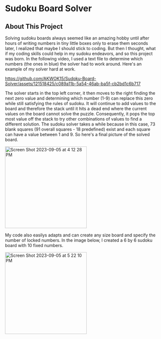 # Sudoku Board Solver
## About This Project
Solving sudoku boards always seemed like an amazing hobby until after hours of writing numbers in tiny little boxes only to erase them seconds later, I realized that maybe I should stick to coding. But then I thought, what if my coding skills could help in my sudoku endeavors, and so this project was born. In the following video, I used a text file to determine which numbers (the ones in blue) the solver had to work around. Here's an example of my solver hard at work.

https://github.com/AKWOK15/Sudoku-Board-Solver/assets/121518425/c089a11b-5a54-46ab-ba5f-cb2bd1c6b717

The solver starts in the top left corner, it then moves to the right finding the next zero value and determining which number (1-9) can replace this zero while still satisfying the rules of sudoku. It will continue to add values to the board and therefore the stack until it hits a dead end where the current values on the board cannot solve the puzzle. Consequently, it pops the top most value off the stack to try other combinations of values to find a different solution. The sudoku solver takes a while because in this case, 73 blank squares (91 overall squares - 18 predefined) exist and each square can have a value between 1 and 9. So here's a final picture of the solved board.

<img width="269" alt="Screen Shot 2023-09-05 at 4 12 28 PM" src="https://github.com/AKWOK15/Sudoku-Board-Solver/assets/121518425/b022edfe-aba7-4f63-bcc3-1e0b1a68ef3c">

My code also easilys adapts and can create any size board and specify the number of locked numbers. In the image below, I created a 6 by 6 sudoku board with 10 fixed numbers. 

<img width="269" alt="Screen Shot 2023-09-05 at 5 22 10 PM" src="https://github.com/AKWOK15/Sudoku-Board-Solver/assets/121518425/a1915d08-af21-48a5-b516-21119c1d536c">
